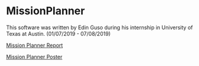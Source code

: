 # MissionPlanner

This software was written by Edin Guso during his internship in University of Texas at Austin.
(01/07/2019 - 07/08/2019)

[Mission Planner Report](PROJ_302_InternshipReport_23435_Guso.pdf)

[Mission Planner Poster](PROJ_302_Poster_23435_Guso.pdf)
